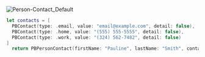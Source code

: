 ![Person-Contact_Default](https://github.com/powerhome/playbook-swift/assets/54749071/7da40c0d-ba83-43ad-8cf9-8b2da293fc4e)

```swift
let contacts = [
  PBContact(type: .email, value: "email@example.com", detail: false),
  PBContact(type: .home, value: "(555) 555-5555", detail: false),
  PBContact(type: .work, value: "(324) 562-7482", detail: false)
]
  return PBPersonContact(firstName: "Pauline", lastName: "Smith", contacts: contacts)
```
